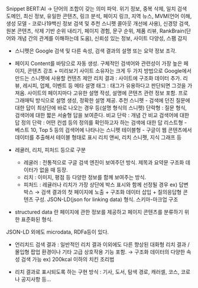 Snippet
BERT:AI → 단어의 조합이 갖는 의미 파악.
위기 정보, 중복 삭제, 일치 검색 도메인, 최신 정보, 유일한 콘텐츠, 링크 분석, 페이지 링크, 지역 뉴스, MVM(언어 이해, 생성 모델 - 코로나19백신 정보 검색 및 추천 스니펫 콜아웃 개선에 사용), 신경망 검색, 원본 콘텐츠, 삭제 기반 순위 내리기, 페이지 경험, 문구 순위, 제품 리뷰, RankBrain(단어와 개념 간의 관계를 이해하는데 도움), 신뢰성 있는 정보, 사이트 다양성, 스팸 감지

- 스니펫은 Google 검색 및 다른 속성, 검색 결과의 설명 또는 요약 정보 조각.
- 페이지 Content를 바탕으로 자동 생성.
  구체적인 검색어와 관련성이 가장 높은 페이지, 콘텐츠 강조 + 미리보기
  사이트 소유자는 크게 두 가지 방법으로 Google에서 만드는 스니펫에 사용할 컨텐츠 제안
리치 결과 : 사이트에 구조화 데이터 추가. 리뷰, 레시피, 업체, 이벤트 등
메타 설명 태그 : <meta> 태그가 유용하다고 판단되면 그것을 가져옴.
사이트의 페이지마다 고유한 설명 작성, 설명에 콘텐츠 관련 정보 포함. 프로그래매틱 방식으로 설명 생성, 정확한 설명 제공.
  추천 스니펫 - 검색에 던진 질문에 대한 답이 최상단에 바로 나오는 경우 등(설명 형식의 스니펫)
단락형 : 질문 형식, 검색어에 대한 짧은 서술형 답을 보여준다.
비교 단락 :  개념 간 비교 검색어에 대한 답
정의 단락 : 어떤 컨셉 등의 정의를 확인하고자 하는 검색에 대한 답
리스트형 - 베스트 10, Top 5 등의 검색어에 나타나는 스니펫
테이블형 - 구글이 웹 콘텐츠에서 데이터를 추출해서 테이블 형태로 표시
리치 앤씨, 리치 스니펫, 지식 그래프 등 

- 레귤러, 리치, 피처드 등으로 구분
  - 레귤러 : 전통적으로 구글 검색 엔진이 보여주던 방식. 제목과 요약문 구조화 데이터가 없을 때 등장.
  - 리치 : 이미지, 평점 등 다양한 정보를 함께 보여주는 방식.
  - 피처드 : 레귤러나 리치가 가장 상단에 박스 표시와 함께 선정될 경우 ex) 답변 박스
→ 검색 결과의 첫 페이지에 노출 + 구조화 데이터 삽입 + 질의응답형 콘텐츠 구성.
JSON-LD(json for linking data) 형식. 스키마-마크업 구조

- structured data 란 페이지에 관한 정보를 제공하고 페이지 콘텐츠를 분류하기 위한 표준화된 형식.
<script type=”application/id+json”> {“@content”:”https://schema.org/”, “@type” : “Recipe” … } </script>
JSON-LD 외에도 microdata, RDFa등이 있다.

- 언리치드 검색 결과 : 일반적인 리치 결과 이외에도 다른 향상된 대화형 리치 결과 / 몰입형 팝업 환경이나 기타 고급 상호작용 기능 포함.
→ 구조화 데이터의 다양한 속성 검색 가능 ex) 200kcal 이하의 치킨 조리법

- 리치 결과로 표시되도록 하는 구현 방식 : 기사, 도서, 탐색 경로, 캐러셀, 코스, 코로나 공지사항 등…
